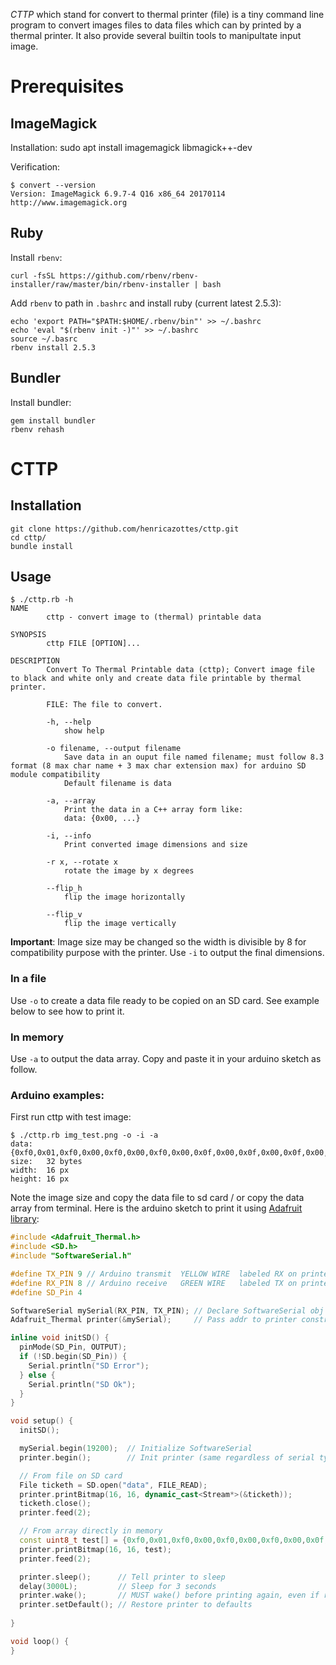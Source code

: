 *CTTP* which stand for convert to thermal printer (file) is a tiny command line program to convert images files to data files which can by printed by a thermal printer. It also provide several builtin tools to manipultate input image.

# Prerequisites
## ImageMagick
Installation:
    sudo apt install imagemagick libmagick++-dev

Verification:
```
$ convert --version
Version: ImageMagick 6.9.7-4 Q16 x86_64 20170114 http://www.imagemagick.org
```

## Ruby

Install `rbenv`:
```
curl -fsSL https://github.com/rbenv/rbenv-installer/raw/master/bin/rbenv-installer | bash
```

Add `rbenv` to path in `.bashrc` and install ruby (current latest 2.5.3):
```
echo 'export PATH="$PATH:$HOME/.rbenv/bin"' >> ~/.bashrc
echo 'eval "$(rbenv init -)"' >> ~/.bashrc
source ~/.basrc
rbenv install 2.5.3
```

## Bundler

Install bundler:
```    
gem install bundler
rbenv rehash
```

# CTTP
## Installation
```
git clone https://github.com/henricazottes/cttp.git
cd cttp/
bundle install
```

## Usage
```
$ ./cttp.rb -h
NAME
        cttp - convert image to (thermal) printable data

SYNOPSIS
        cttp FILE [OPTION]...

DESCRIPTION
        Convert To Thermal Printable data (cttp); Convert image file to black and white only and create data file printable by thermal printer.

        FILE: The file to convert.

        -h, --help
            show help

        -o filename, --output filename
            Save data in an ouput file named filename; must follow 8.3 format (8 max char name + 3 max char extension max) for arduino SD module compatibility
            Default filename is data

        -a, --array
            Print the data in a C++ array form like:
            data: {0x00, ...}

        -i, --info
            Print converted image dimensions and size

        -r x, --rotate x
            rotate the image by x degrees

        --flip_h
            flip the image horizontally

        --flip_v
            flip the image vertically
```

**Important**: Image size may be changed so the width is divisible by 8 for compatibility purpose with the printer. Use `-i` to output the final dimensions.

### In a file
Use `-o` to create a data file ready to be copied on an SD card. See example below to see how to print it.

### In memory
Use `-a` to output the data array. Copy and paste it in your arduino sketch as follow.

### Arduino examples:

First run cttp with test image:
```
$ ./cttp.rb img_test.png -o -i -a
data:   {0xf0,0x01,0xf0,0x00,0xf0,0x00,0xf0,0x00,0x0f,0x00,0x0f,0x00,0x0f,0x00,0x0e,0x00,0x00,0xff,0x00,0xff,0x00,0xff,0x00,0xff,0x00,0xff,0x00,0xff,0x00,0xff,0x00,0xff}
size:   32 bytes
width:  16 px
height: 16 px
```
Note the image size and copy the data file to sd card / or copy the data array from terminal. Here is the arduino sketch to print it using [Adafruit library](https://github.com/adafruit/Adafruit-Thermal-Printer-Library):

```cpp
#include <Adafruit_Thermal.h>
#include <SD.h>
#include "SoftwareSerial.h"

#define TX_PIN 9 // Arduino transmit  YELLOW WIRE  labeled RX on printer
#define RX_PIN 8 // Arduino receive   GREEN WIRE   labeled TX on printer
#define SD_Pin 4

SoftwareSerial mySerial(RX_PIN, TX_PIN); // Declare SoftwareSerial obj first
Adafruit_Thermal printer(&mySerial);     // Pass addr to printer constructor

inline void initSD() {
  pinMode(SD_Pin, OUTPUT);
  if (!SD.begin(SD_Pin)) {
    Serial.println("SD Error");
  } else {
    Serial.println("SD Ok");
  }
}

void setup() {
  initSD();

  mySerial.begin(19200);  // Initialize SoftwareSerial
  printer.begin();        // Init printer (same regardless of serial type)

  // From file on SD card
  File ticketh = SD.open("data", FILE_READ);
  printer.printBitmap(16, 16, dynamic_cast<Stream*>(&ticketh));
  ticketh.close();
  printer.feed(2);

  // From array directly in memory
  const uint8_t test[] = {0xf0,0x01,0xf0,0x00,0xf0,0x00,0xf0,0x00,0x0f,0x00,0x0f,0x00,0x0f,0x00,0x0e,0x00,0x00,0xff,0x00,0xff,0x00,0xff,0x00,0xff,0x00,0xff,0x00,0xff,0x00,0xff,0x00,0xff};
  printer.printBitmap(16, 16, test);
  printer.feed(2);

  printer.sleep();      // Tell printer to sleep
  delay(3000L);         // Sleep for 3 seconds
  printer.wake();       // MUST wake() before printing again, even if reset
  printer.setDefault(); // Restore printer to defaults
  
}

void loop() {
}
```
